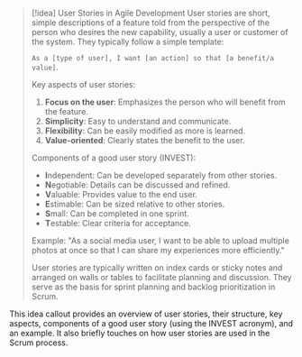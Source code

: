 > [!idea] User Stories in Agile Development
> User stories are short, simple descriptions of a feature told from the perspective of the person who desires the new capability, usually a user or customer of the system. They typically follow a simple template:
> 
> `As a [type of user], I want [an action] so that [a benefit/a value]`.
> 
> Key aspects of user stories:
> 
> 1. **Focus on the user**: Emphasizes the person who will benefit from the feature.
> 2. **Simplicity**: Easy to understand and communicate.
> 3. **Flexibility**: Can be easily modified as more is learned.
> 4. **Value-oriented**: Clearly states the benefit to the user.
> 
> Components of a good user story (INVEST):
> - **I**ndependent: Can be developed separately from other stories.
> - **N**egotiable: Details can be discussed and refined.
> - **V**aluable: Provides value to the end user.
> - **E**stimable: Can be sized relative to other stories.
> - **S**mall: Can be completed in one sprint.
> - **T**estable: Clear criteria for acceptance.
> 
> Example:
> "As a social media user, I want to be able to upload multiple photos at once so that I can share my experiences more efficiently."
> 
> User stories are typically written on index cards or sticky notes and arranged on walls or tables to facilitate planning and discussion. They serve as the basis for sprint planning and backlog prioritization in Scrum.

This idea callout provides an overview of user stories, their structure, key aspects, components of a good user story (using the INVEST acronym), and an example. It also briefly touches on how user stories are used in the Scrum process.